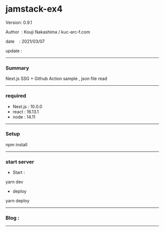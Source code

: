 # jamstack-ex4

 Version: 0.9.1

 Author  : Kouji Nakashima / kuc-arc-f.com

 date    : 2021/03/07

 update  : 

***
### Summary

Next.js SSG + Github Action sample , json file read

***
### required

* Next.js : 10.0.0
* react : 16.13.1
* node : 14.11

***
### Setup

npm install

***
### start server
* Start :

yarn dev

* deploy

yarn deploy


***
### Blog : 

***

